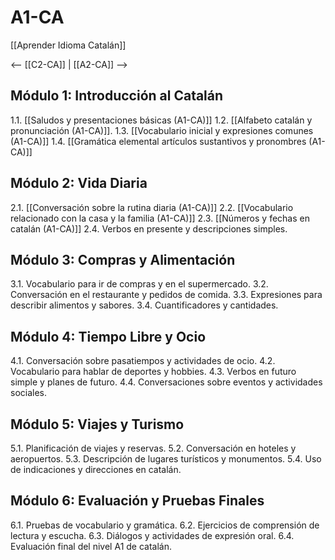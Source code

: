 # A1-CA

[[Aprender Idioma Catalán]]

<-- [[C2-CA]] | [[A2-CA]] --> 

## Módulo 1: Introducción al Catalán

1.1. [[Saludos y presentaciones básicas (A1-CA)]]
1.2. [[Alfabeto catalán y pronunciación (A1-CA)]].
1.3. [[Vocabulario inicial y expresiones comunes (A1-CA)]]
1.4. [[Gramática elemental artículos sustantivos y pronombres (A1-CA)]]

## Módulo 2: Vida Diaria

2.1. [[Conversación sobre la rutina diaria (A1-CA)]]
2.2. [[Vocabulario relacionado con la casa y la familia (A1-CA)]]
2.3. [[Números y fechas en catalán (A1-CA)]]
2.4. Verbos en presente y descripciones simples.

## Módulo 3: Compras y Alimentación

3.1. Vocabulario para ir de compras y en el supermercado.
3.2. Conversación en el restaurante y pedidos de comida.
3.3. Expresiones para describir alimentos y sabores.
3.4. Cuantificadores y cantidades.

## Módulo 4: Tiempo Libre y Ocio

4.1. Conversación sobre pasatiempos y actividades de ocio.
4.2. Vocabulario para hablar de deportes y hobbies.
4.3. Verbos en futuro simple y planes de futuro.
4.4. Conversaciones sobre eventos y actividades sociales.

## Módulo 5: Viajes y Turismo

5.1. Planificación de viajes y reservas.
5.2. Conversación en hoteles y aeropuertos.
5.3. Descripción de lugares turísticos y monumentos.
5.4. Uso de indicaciones y direcciones en catalán.

## Módulo 6: Evaluación y Pruebas Finales

6.1. Pruebas de vocabulario y gramática.
6.2. Ejercicios de comprensión de lectura y escucha.
6.3. Diálogos y actividades de expresión oral.
6.4. Evaluación final del nivel A1 de catalán.



